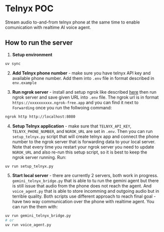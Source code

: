 # Telnyx POC

Stream audio to-and-from telnyx phone at the same time to enable comunication with realtime AI voice agent.

## How to run the server

1) **Setup environment**

```sh
uv sync
```

2) **Add Telnyx phone number** - make sure you have telnyx API key and available phone number. Add them into `.env` file in format described in `env.example`

3) **Run ngrok server** - install and setup ngrok like described [here](https://ngrok.com/downloads/mac-os) then run ngrok server and save given URL into `.env` file. The ngrok url is in format `https://xxxxxxxxxx.ngrok-free.app` and you can find it next to `Forwarding` once you run the follwoing command:

```sh
ngrok http http://localhost:8080
```

4) **Setup Telnyx application** - make sure that `TELNYX_API_KEY`, `TELNYX_PHONE_NUMBER`, and `NGROK_URL` are set in `.env`. Then you can run `setup_telnyx.py` script that will create telnyx app and connect the phone number to the ngrok server that is forwarding data to your local server. Note that every time you restart your ngrok server you need to update `NGROK_URL` and also re-run this setup script, so it is best to keep the ngrok server running. Run:

```sh
uv run setup_telnyx.py
```

5) **Start local server** - there are currently 2 servers, both work in progress. `gemini_telnyx_bridge.py` that is able to tu run the gemini agent but there is still issue that audio from the phone does not reach the agent. And `voice_agent.py` that is able to store incomming and outgoing audio but in terrible quality. Both scripts use different approach to reach final goal - have two way communication over the phone with realtime agent. You can run the them with:

```sh
uv run gemini_telnyx_bridge.py
# or
uv run voice_agent.py
```
